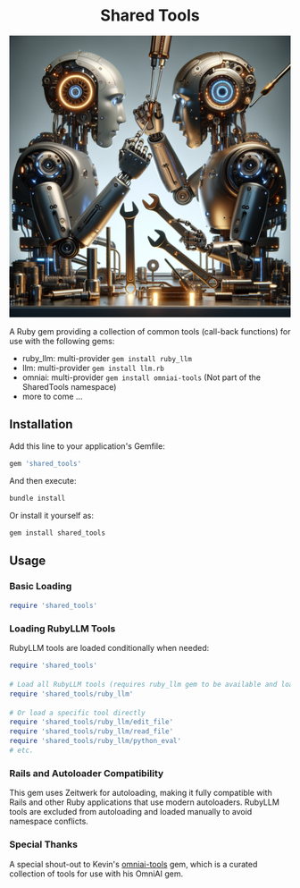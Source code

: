 <div align="center">
  <h1>Shared Tools</h1>
  <img src="images/shared_tools.png" alt="Two Robots sharing the same set of tools.">
</div>

A Ruby gem providing a collection of common tools (call-back functions) for use with the following gems:

- ruby_llm: multi-provider `gem install ruby_llm`
- llm: multi-provider `gem install llm.rb`
- omniai: multi-provider `gem install omniai-tools` (Not part of the SharedTools namespace)
- more to come ...

## Installation

Add this line to your application's Gemfile:

```ruby
gem 'shared_tools'
```

And then execute:

```bash
bundle install
```

Or install it yourself as:

```bash
gem install shared_tools
```

## Usage

### Basic Loading

```ruby
require 'shared_tools'
```

### Loading RubyLLM Tools

RubyLLM tools are loaded conditionally when needed:

```ruby
require 'shared_tools'

# Load all RubyLLM tools (requires ruby_llm gem to be available and loaded first)
require 'shared_tools/ruby_llm'

# Or load a specific tool directly
require 'shared_tools/ruby_llm/edit_file'
require 'shared_tools/ruby_llm/read_file'
require 'shared_tools/ruby_llm/python_eval'
# etc.
```

### Rails and Autoloader Compatibility

This gem uses Zeitwerk for autoloading, making it fully compatible with Rails and other Ruby applications that use modern autoloaders. RubyLLM tools are excluded from autoloading and loaded manually to avoid namespace conflicts.


### Special Thanks

A special shout-out to Kevin's [omniai-tools](https://github.com/your-github-url/omniai-tools) gem, which is a curated collection of tools for use with his OmniAI gem.
